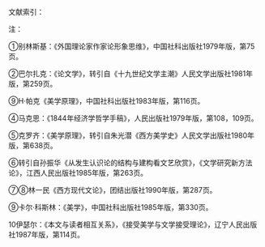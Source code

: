 文献索引：

[^1]: 别林斯基. 外国理论家作家论形象思维[J]. 中国社科出版社. 1979. 第75页
[^2]: 巴尔扎克. 《论文学》，转引自《十九世纪文学主潮》人民文学出版社. 1981年版，第259页
[^3]: 《马克思恩格斯论文艺与美学》下册. 人民文学出版社. 1963年. 第558页。
[^4]: 鲁迅. 坟· 摩罗诗力说[J]. 鲁迅全集. 人民文学出版社. 1956. 第114页
[^5]: 《马克思恩格斯论文艺与美学》下册. 人民文学出版社. 1963年. 第560页
[^6]: 泰纳.《艺术哲学》. 上海译文出版社. 1983年.第266页
[^7]: 高尔基, 昌. 论文学[M]. 人民文学出版社, 1978. 第145页
[^8]: 狄德罗. 论戏剧艺术[J]. 文艺理论译丛, 1958, 1
[^9]: “为艺术而艺术”条 赵毅衡. 中 国 大 百 科 全 书· 外 国 文 学 卷[J]. 1982.


注：

①别林斯基：《外国理论家作家论形象思维》，中国社科出版社1979年版，第75页。

②巴尔扎克：《论文学》，转引自《十九世纪文学主潮》人民文学出版社1981年版，第259页。

⑨H·帕克《美学原理》，中国社科出版社1983年版，第116页。

④马克思：《1844年经济学哲学手稿》，人民出版社1979年版，第108，109页。

⑤克罗齐：《美学原理》，转引自朱光潜《西方美学史》人民文学出版社1980年版，第638页。

⑥转引自孙振华《从发生认识论的结构与建构看文艺欣赏》，《文学研究新方法论》，江西人民出版社1985年版，第263页。

⑦⑧林一民《西方现代文论》，团结出版社1990年版，第287页。

⑨卡尔·科斯林：《美学》，中国社科出版社1985年版，第330页。

10伊瑟尔：《本文与读者相互关系》，《接受美学与文学接受理论》，辽宁人民出版社1987年版，第114页。